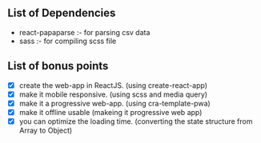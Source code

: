 ## List of Dependencies
- react-papaparse :- for parsing csv data
- sass :- for compiling scss file

## List of bonus points
- [X] create the web-app in ReactJS. (using create-react-app)
- [X] make it mobile responsive. (using scss and media query)
- [X] make it a progressive web-app. (using cra-template-pwa)
- [X] make it offline usable (makeing it progressive web app)
- [X] you can optimize the loading time. (converting the state structure from Array to Object)
